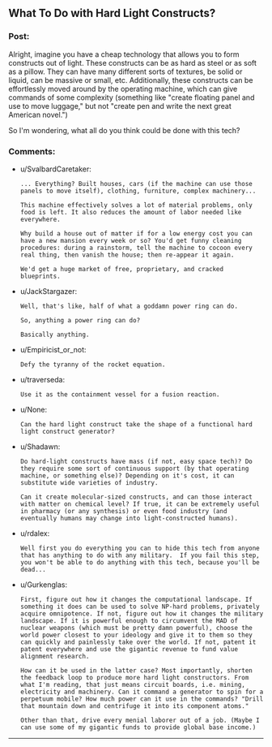 ## What To Do with Hard Light Constructs?

### Post:

Alright, imagine you have a cheap technology that allows you to form constructs out of light. These constructs can be as hard as steel or as soft as a pillow. They can have many different sorts of textures, be solid or liquid, can be massive or small, etc. Additionally, these constructs can be effortlessly moved around by the operating machine, which can give commands of some complexity (something like "create floating panel and use to move luggage,"  but not "create pen and write the next great American novel.")

So I'm wondering, what all do you think could be done with this tech?

### Comments:

- u/SvalbardCaretaker:
  ```
  ... Everything? Built houses, cars (if the machine can use those panels to move itself), clothing, furniture, complex machinery... 

  This machine effectively solves a lot of material problems, only food is left. It also reduces the amount of labor needed like everywhere. 

  Why build a house out of matter if for a low energy cost you can have a new mansion every week or so? You'd get funny cleaning procedures: during a rainstorm, tell the machine to cocoon every real thing, then vanish the house; then re-appear it again. 

  We'd get a huge market of free, proprietary, and cracked blueprints.
  ```

- u/JackStargazer:
  ```
  Well, that's like, half of what a goddamn power ring can do.

  So, anything a power ring can do?

  Basically anything.
  ```

- u/Empiricist_or_not:
  ```
  Defy the tyranny of the rocket equation.
  ```

- u/traverseda:
  ```
  Use it as the containment vessel for a fusion reaction.
  ```

- u/None:
  ```
  Can the hard light construct take the shape of a functional hard light construct generator?
  ```

- u/Shadawn:
  ```
  Do hard-light constructs have mass (if not, easy space tech)? Do they require some sort of continuous support (by that operating machine, or something else)? Depending on it's cost, it can substitute wide varieties of industry.

  Can it create molecular-sized constructs, and can those interact with matter on chemical level? If true, it can be extremely useful in pharmacy (or any synthesis) or even food industry (and eventually humans may change into light-constructed humans).
  ```

- u/rdalex:
  ```
  Well first you do everything you can to hide this tech from anyone that has anything to do with any military.  If you fail this step, you won't be able to do anything with this tech, because you'll be dead...
  ```

- u/Gurkenglas:
  ```
  First, figure out how it changes the computational landscape. If something it does can be used to solve NP-hard problems, privately acquire omnipotence. If not, figure out how it changes the military landscape. If it is powerful enough to circumvent the MAD of nuclear weapons (which must be pretty damn powerful), choose the world power closest to your ideology and give it to them so they can quickly and painlessly take over the world. If not, patent it patent everywhere and use the gigantic revenue to fund value alignment research.

  How can it be used in the latter case? Most importantly, shorten the feedback loop to produce more hard light constructors. From what I'm reading, that just means circuit boards, i.e. mining, electricity and machinery. Can it command a generator to spin for a perpetuum mobile? How much power can it use in the commands? "Drill that mountain down and centrifuge it into its component atoms."

  Other than that, drive every menial laborer out of a job. (Maybe I can use some of my gigantic funds to provide global base income.)
  ```

---

